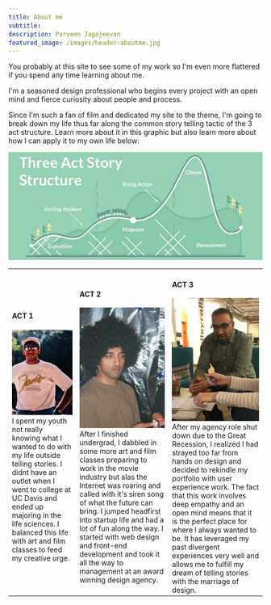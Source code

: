 ```yaml
---
title: About me
subtitle: 
description: Parveen Jagajeevan
featured_image: /images/header-aboutme.jpg
---
```


You probably at this site to see some of my work so I'm even more flattered if you spend any time learning about me.

I'm a seasoned design professional who begins every project with an open mind and fierce curiosity about people and process.

Since I'm such a fan of film and dedicated my site to the theme, I'm going to break down my life thus far along the common story telling tactic of the 3 act structure. Learn more about it in this graphic but also learn more about how I can apply it to my own life below:

<img src="images/about-parveen.png">

<table>

<tr>
<td class="third"><h4>ACT 1</h4><img src="images/parveen-act1.png">
I spent my youth not really knowing what I wanted to do with my life outside telling stories. I didnt have an outlet when I went to college at UC Davis and ended up majoring in the life sciences. I balanced this life with art and film classes to feed my creative urge. 
</td>

<td class="third"><h4>ACT 2</h4><img src="images/parveen-act2.png"> 
After I finished undergrad, I dabbled in some more art and film classes preparing to work in the movie industry but alas the Internet was roaring and called with it's siren song of what the future can bring. I jumped headfirst into startup life and had a lot of fun along the way. I started with web design and front-end development and took it all the way to management at an award winning design agency.
</td>

<td class="third"><h4>ACT 3</h4><img src="images/parveen-act3.png">
After my agency role shut down due to the Great Recession, I realized I had strayed too far from hands on design and decided to rekindle my portfolio with user experience work. The fact that this work involves deep empathy and an open mind means that it is the perfect place for where I always wanted to be. It has leveraged my past divergent experiences very well and allows me to fulfill my dream of telling stories with the marriage of design.
</td>
</tr>

</table>